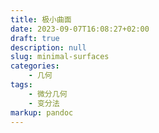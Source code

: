 ```yaml
---
title: 极小曲面
date: 2023-09-07T16:08:27+02:00
draft: true
description: null
slug: minimal-surfaces
categories:
    - 几何
tags:
    - 微分几何
    - 变分法
markup: pandoc
---
```



